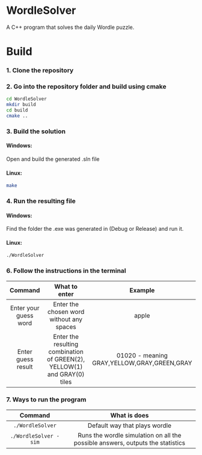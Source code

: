 # WordleSolver
A C++ program that solves the daily Wordle puzzle.
# Build
### 1. Clone the repository
### 2. Go into the repository folder and build using cmake
   ```bash
   cd WordleSolver
   mkdir build
   cd build
   cmake ..
   ```
### 3. Build the solution
   #### Windows:
   Open and build the generated .sln file  
   #### Linux:
   ```bash
   make
   ```
### 4. Run the resulting file
   #### Windows:
   Find the folder the .exe was generated in (Debug or Release) and run it.
   #### Linux:
   ```bash
   ./WordleSolver
   ```
### 6. Follow the instructions in the terminal
   
   | Command | What to enter | Example | 
   | :---: | :---: | :---: |
   | Enter your guess word | Enter the chosen word without any spaces | apple |
   | Enter guess result | Enter the resulting combination of GREEN(2), YELLOW(1) and GRAY(0) tiles | 01020 - meaning GRAY,YELLOW,GRAY,GREEN,GRAY |

### 7. Ways to run the program  
   | Command | What is does | 
   | :---: | :---: |
   | `./WordleSolver` | Default way that plays wordle |
   | `./WordleSolver -sim` | Runs the wordle simulation on all the possible answers, outputs the statistics |
   

